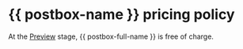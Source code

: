 # {{ postbox-name }} pricing policy



At the [Preview](../overview/concepts/launch-stages.md) stage, {{ postbox-full-name }} is free of charge.

